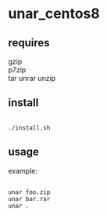 # unar_centos8

## requires

gzip  
p7zip  
tar 
unrar 
unzip 

## install

```

./install.sh

```

## usage

example:

```

unar foo.zip
unar bar.rar
unar .

```

